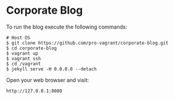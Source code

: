 Corporate Blog
==============

To run the blog execute the following commands:

    # Host OS
    $ git clone https://github.com/pro-vagrant/corporate-blog.git
    $ cd corporate-blog
    $ vagrant up
    $ vagrant ssh
    $ cd /vagrant
    $ jekyll serve -H 0.0.0.0 --detach

Open your web browser and visit:

    http://127.0.0.1:8080

